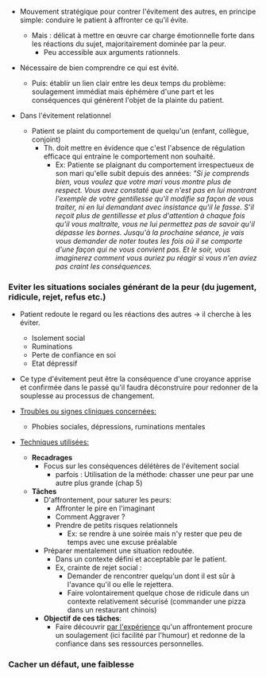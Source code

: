 - Mouvement stratégique pour contrer l'évitement des autres, en principe simple: conduire le patient à affronter ce qu'il évite. 
	- Mais : délicat à mettre en œuvre car charge émotionnelle forte dans les réactions du sujet, majoritairement dominée par la peur.
		- Peu accessible aux arguments rationnels. 
- Nécessaire de bien comprendre ce qui est évité. 
	- Puis: établir un lien clair entre les deux temps du problème: soulagement immédiat mais éphémère d'une part et les conséquences qui génèrent l'objet de la plainte du patient. 

- Dans l'évitement relationnel 
	- Patient se plaint du comportement de quelqu'un (enfant, collègue, conjoint)
		- Th. doit mettre en évidence que c'est l'absence de régulation efficace qui entraine le comportement non souhaité. 
			- Ex: Patiente se plaignant du comportement irrespectueux de son mari qu'elle subit depuis des années: *"Si je comprends bien, vous voulez que votre mari vous montre plus de respect. Vous avez constaté que ce n'est pas en lui montrant l'exemple de votre gentillesse qu'il modifie sa façon de vous traiter, ni en lui demandant avec insistance qu'il le fasse. S'il reçoit plus de gentillesse et plus d'attention à chaque fois qu'il vous maltraite, vous ne lui permettez pas de savoir qu'il dépasse les bornes. Jusqu'à la prochaine séance, je vais vous demander de noter toutes les fois où il se comporte d'une façon qui ne vous convient pas. Et le soir, vous imaginerez comment vous auriez pu réagir si vous n'en aviez pas craint les conséquences.*

### Eviter les situations sociales générant de la peur (du jugement, ridicule, rejet, refus etc.) 

- Patient redoute le regard ou les réactions des autres -> il cherche à les éviter. 
	- Isolement social
	- Ruminations 
	- Perte de confiance en soi
	- Etat dépressif 

- Ce type d'évitement peut être la conséquence d'une croyance apprise et confirmée dans le passé qu'il faudra déconstruire pour redonner de la souplesse au processus de changement. 

- <u>Troubles ou signes cliniques concernées:</u>
	- Phobies sociales, dépressions, ruminations mentales 
- <u>Techniques utilisées:</u>
	- **Recadrages**
		- Focus sur les conséquences délétères de l'évitement social
			- parfois : Utilisation de la méthode: chasser une peur par une autre plus grande (chap 5)
	- **Tâches** 
		- D'affrontement, pour saturer les peurs:
			- Affronter le pire en l'imaginant 
			- Comment Aggraver ?
			- Prendre de petits risques relationnels 
				- Ex: se rendre à une soirée mais n'y rester que peu de temps avec une excuse préalable 
		- Préparer mentalement une situation redoutée.
			- Dans un contexte défini et acceptable par le patient.
			- Ex, crainte de rejet social : 
				- Demander de rencontrer quelqu'un dont il est sûr à l'avance qu'il ou elle le rejettera.
				- Faire volontairement quelque chose de ridicule dans un contexte relativement sécurisé (commander une pizza dans un restaurant chinois)
		- **Objectif de ces tâches**:
			- Faire découvrir <u>par l'expérience</u> qu'un affrontement procure un soulagement (ici facilité par l'humour) et redonne de la confiance dans ses ressources personnelles.

### Cacher un défaut, une faiblesse
